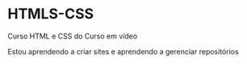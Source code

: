 # HTMLS-CSS
 Curso HTML e CSS do Curso em vídeo

Estou aprendendo a criar sites e aprendendo a gerenciar repositórios